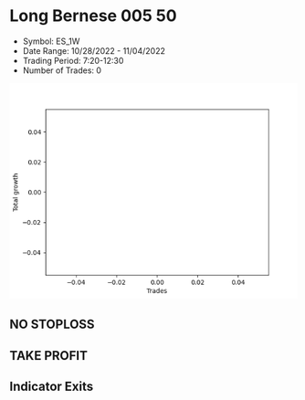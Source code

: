 # Long Bernese 005 50 
- Symbol: ES_1W
- Date Range: 10/28/2022 - 11/04/2022
- Trading Period: 7:20-12:30
- Number of Trades: 0

![Plot](LongBernese00550ES_1W.png)
## NO STOPLOSS










## TAKE PROFIT






## Indicator Exits


